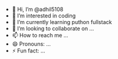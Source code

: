 - 👋 Hi, I’m @adhil5108
- 👀 I’m interested in coding
- 🌱 I’m currently learning puthon fullstack
- 💞️ I’m looking to collaborate on ...
- 📫 How to reach me ...
- 😄 Pronouns: ...
- ⚡ Fun fact: ...

<!---
adhil5108/adhil5108 is a ✨ special ✨ repository because its `README.md` (this file) appears on your GitHub profile.
You can click the Preview link to take a look at your changes.
--->
